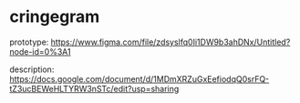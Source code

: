 # cringegram

prototype: https://www.figma.com/file/zdsyslfq0Ii1DW9b3ahDNx/Untitled?node-id=0%3A1

description: https://docs.google.com/document/d/1MDmXRZuGxEefiodqQ0srFQ-tZ3ucBEWeHLTYRW3nSTc/edit?usp=sharing